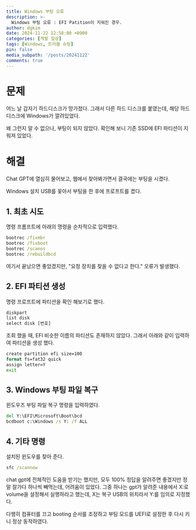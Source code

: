 ```yaml
---
title: Windows 부팅 오류
description: >-
  Windows 부팅 오류 : EFI Patition이 지워진 경우.
author: dgkim
date: 2024-11-22 12:58:00 +0900
categories: [개발 일상]
tags: [Windows, 트러블 슈팅]
pin: false
media_subpath: '/posts/20241122'
comments: true
---
```

# 문제
 어느 날 갑자기 하드디스크가 망가졌다. 그래서 다른 하드 디스크를 붙였는데, 해당 하드 디스크에
Windows가 깔려있었다.

왜 그런지 알 수 없으나, 부팅이 되지 않았다. 확인해 보니 기존 SSD에 EFI 파티션이 지워져 있었다.

# 해결
Chat GPT에 열심히 물어보고, 웹에서 찾아봐가면서 결국에는 부팅을 시켰다.

Windows 설치 USB를 꽃아서 부팅을 한 후에 프로프트를 켰다.

## 1. 최초 시도
명령 프롬프트에 아래의 명령을 순차적으로 입력했다.
``` cmd
bootrec /fixmbr
bootrec /fixboot
bootrec /scanos
bootrec /rebuildbcd
```

여기서 끝났으면 좋았겠지만, "요청 장치를 찾을 수 없다고 한다." 오류가 발생했다.

## 2. EFI 파티션 생성
명령 프로프트에 파티션을 확인 해보기로 했다.

``` cmd
diskpart
list disk
select disk [번호]
```

조회 했을 때, EFI 비슷한 이름의 파티션도 존재하지 않았다.
그래서 아래와 같이 입력하여 파티션을 생성 했다.
``` cmd
create partition efi size=100
format fs=fat32 quick
assign letter=Y
exit
```

## 3. Windows 부팅 파일 복구
윈도우즈 부팅 파일 복구 명령을 입력하였다.
``` cmd
del Y:\EFI\Microsoft\Boot\bcd
bcdboot c:\Windows /s Y: /f ALL
```

## 4. 기타 명령 
설치된 윈도우를 찾아 준다.
``` cmd
sfc /scannow 
```

chat gpt에 전체적인 도움을 받기는 했지만, 모두 100% 정답을 알려주면 좋겠지만 정말 잘가다 
하나씩 빼먹는데, 어려움이 있었다.
그중 하나는 gpt가 알려준 내용에서 X:로 volume을 설정해서 실행하라고 했는데, X는 복구 USB의 위치라서 
Y:를 임의로 지정했다.

다행히 컴퓨터를 끄고 booting 순서를 조정하고 부팅 모드를 UEFI로 설정한 후 다시 키니
정상 동작하였다.
